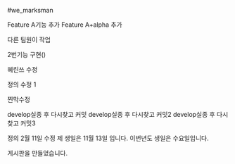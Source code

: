 #we_marksman

Feature A기능 추가 
Feature A+alpha 추가

다른 팀원이 작업

2번기능 구현()

혜린쓰 수정

정의 수정 1

찐막수정

develop실종 후 다시찾고 커밋
develop실종 후 다시찾고 커밋2
develop실종 후 다시찾고 커밋3

정의 2월 11일 수정
제 생일은 11월 13일 입니다.
이번년도 생일은 수요일입니다.

게시판을 만들었습니다.
